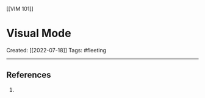 [[VIM 101]]

# Visual Mode
Created:  [[2022-07-18]]
Tags: #fleeting 

---















## References
1. 